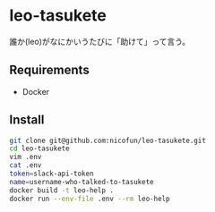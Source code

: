 # leo-tasukete
誰か(leo)がなにかいうたびに「助けて」って言う。

## Requirements
- Docker

## Install
```sh
git clone git@github.com:nicofun/leo-tasukete.git
cd leo-tasukete
vim .env
cat .env
token=slack-api-token
name=username-who-talked-to-tasukete
docker build -t leo-help .
docker run --env-file .env --rm leo-help
